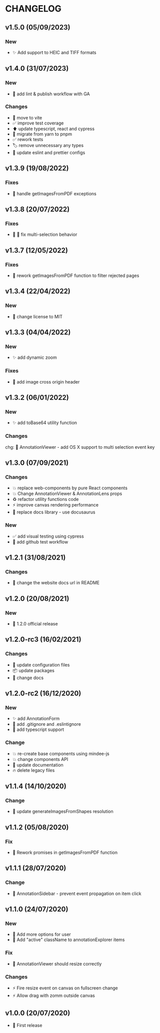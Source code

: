# CHANGELOG

## v1.5.0 (05/09/2023)

### New

- ✨ Add support to HEIC and TIFF formats

## v1.4.0 (31/07/2023)

### New

- :construction_worker: add lint & publish workflow with GA

### Changes

- :wrench: move to vite
- :white_check_mark: improve test coverage
- :arrow_up: update typescript, react and cypress
- :wrench: migrate from yarn to pnpm
- :white_check_mark: rework tests
- :label: remove unnecessary any types
- :wrench: update eslint and prettier configs

## v1.3.9 (19/08/2022)

### Fixes

- 🐛 handle getImagesFromPDF exceptions

## v1.3.8 (20/07/2022)

### Fixes

- 🐛 :bug: fix multi-selection behavior

## v1.3.7 (12/05/2022)

### Fixes

- 🐛 rework getImagesFromPDF function to filter rejected pages

## v1.3.4 (22/04/2022)

### New

- :page_facing_up: change license to MIT

## v1.3.3 (04/04/2022)

### New

- ✨ add dynamic zoom

### Fixes

- 🐛 add image cross origin header

## v1.3.2 (06/01/2022)

### New

- ✨ add toBase64 utility function

### Changes

chg: 🚸 AnnotationViewer - add OS X support to multi selection event key

## v1.3.0 (07/09/2021)

### Changes

- 💥 replace web-components by pure React components
- 💥 Change AnnotationViewer & AnnotationLens props
- ♻️ refactor utility functions code
- ⚡️ improve canvas rendering performance
- 📝 replace docs library - use docusaurus

### New

- ✅ add visual testing using cypress
- 👷 add github test workflow

## v1.2.1 (31/08/2021)

### Changes

- :memo: change the website docs url in README

## v1.2.0 (20/08/2021)

### New

- 🎉 1.2.0 official release

## v1.2.0-rc3 (16/02/2021)

### Changes

- 🔧 update configuration files
- 📦 update packages
- 📝 change docs

## v1.2.0-rc2 (16/12/2020)

### New

- ✨ add AnnotationForm
- 🙈 add .gitignore and .eslintignore
- 🚸 add typescript support

### Change

- 💥 re-create base components using mindee-js
- 💥 change components API
- 📝 update documentation
- 🔥 delete legacy files

## v1.1.4 (14/10/2020)

### Change

- :children_crossing: update generateImagesFromShapes resolution

## v1.1.2 (05/08/2020)

### Fix

- 🐛 Rework promises in getImagesFromPDF function

## v1.1.1 (28/07/2020)

### Change

- 🚸 AnnotationSidebar - prevent event propagation on item click

## v1.1.0 (24/07/2020)

### New

- 🚸 Add more options for user
- 🚸 Add "active" className to annotationExplorer items

### Fix

- 🐛 AnnotationViewer should resize correctly

### Changes

- ⚡️ Fire resize event on canvas on fullscreen change
- ⚡️ Allow drag with zomm outside canvas

## v1.0.0 (20/07/2020)

- 🎉 First release
